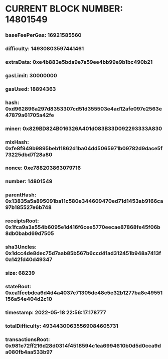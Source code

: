 # CURRENT BLOCK NUMBER: 14801549

### baseFeePerGas: 16921585560
### difficulty: 14930803597441461
### extraData: 0xe4b883e5bda9e7a59ee4bb99e9b1bc490b21
### gasLimit: 30000000
### gasUsed: 18894363
### hash: 0xd962896a297d8353307cd51d355503e4ad12afe097e2563e47879a61705a42fe
### miner: 0x829BD824B016326A401d083B33D092293333A830
### mixHash: 0xfe8f949b9895beb11862d1ba04dd5065971b09782d9dace5f73225dbd7f28a80
### nonce: 0xe788203863079716
### number: 14801549
### parentHash: 0x13835a5a895091ba11c580e344609470ed71d1453ab9166ca97b185527e6b748
### receiptsRoot: 0x1fca9a3a554b6095e1d416f6cee5770eecae87868fe45f06b8db0babd69d7505
### sha3Uncles: 0x1dcc4de8dec75d7aab85b567b6ccd41ad312451b948a7413f0a142fd40d49347
### size: 68239
### stateRoot: 0xca1fcebdca6d4d4a4037e71305de48c5e32b1277ba8c49551156a54e404d2c10
### timestamp: 2022-05-18 22:56:17.178777
### totalDifficulty: 49344300635569084605731
### transactionsRoot: 0x981e72ff216d28d0314f4518594c1ea6994610b0d5d0cca9da080fb4aa533b97
